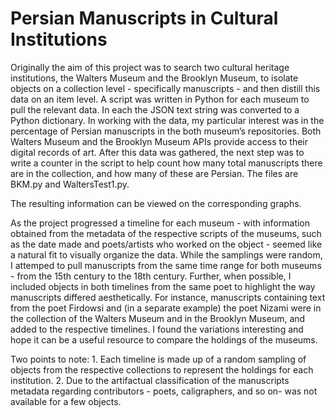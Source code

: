 # Persian Manuscripts in Cultural Institutions
<p>Originally the aim of this project was to search two cultural heritage institutions, the Walters Museum and the Brooklyn Museum, to isolate objects on a collection level - specifically manuscripts - and then distill this data on an item level.  
A script was written in Python for each museum to pull the relevant data.  
In each the JSON text string was converted to a Python dictionary.  In working with the data, my particular interest was in the percentage of Persian manuscripts in the both museum’s repositories.  
Both Walters Museum and the Brooklyn Museum APIs provide access to their digital records of art.  After this data was gathered, the next step was to write a counter in the script to help count how many total manuscripts there are in the collection, and how many of these are Persian.  
The files are BKM.py and WaltersTest1.py.   </p>


<p>The resulting information can be viewed on the corresponding graphs. </p>


<p>As the project progressed a timeline for each museum - with information obtained from the metadata of the respective scripts of the museums, such as the date made and poets/artists who worked on the object - seemed like a natural fit to visually organize the data. While the samplings were random, I attemped to pull manuscripts from the same time range for both museums - from the 15th century to the 18th century. Further, when possible, I included objects in both timelines from the same poet to highlight the way manuscripts differed aesthetically.  For instance, manuscripts containing text from the poet Firdowsi and (in a separate example) the poet Nizami were in the collection of the Walters Museum and in the Brooklyn Museum, and added to the respective timelines. I found the variations interesting and hope it can be a useful resource to compare the holdings of the museums.  </p>
<p>Two points to note: 1. Each timeline is made up of a random sampling of objects from the respective collections to represent the holdings for each institution. 
2.  Due to the artifactual classification of the manuscripts metadata regarding contributors - poets, caligraphers, and so on- was not available for a few objects.   </p>
